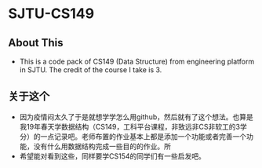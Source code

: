 # SJTU-CS149
## About This
- This is a code pack of CS149 (Data Structure) from engineering platform in SJTU. The credit of the course I take is 3.

## 关于这个

- 因为疫情闷太久了于是就想学学怎么用github，然后就有了这个想法。也算是我19年春天学数据结构（CS149，工科平台课程，非致远非CS非软工的3学分）的一点记录吧。老师布置的作业基本上都是添加一个功能或者完善一个功能，没有什么用数据结构完成一些目的的作业。所
- 希望能对看到这些，同样要学CS154的同学们有一些启发吧。
